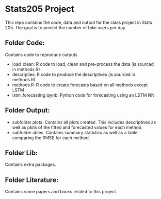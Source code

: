 # Stats205 Project

This repo contains the code, data and output for the class project in Stats 205. The goal is to predict the number of bike users per day. 

## Folder Code: 

Contains code to reproduce outputs
  - load_clean: R code to load, clean and pre-process the data (is sourced in methods.R)
  - descripties: R code to produce the descriptives (is sourced in methods.R)
  - methods.R: R code to create forecasts based on all methods except LSTM 
  - lstm_forecasting.ipynb: Python code for forecasting using an LSTM NN

## Folder Output:
  - subfolder plots: Contains all plots created. This includes descriptives as well as plots of the fitted and forecasted values for each method. 
  - subfolder ables: Contains summary statistics as well as a table comparing the RMSE for each method. 
  
## Folder Lib: 
Contains extra packages.

## Folder Literature:
Contains some papers and books related to this project.
